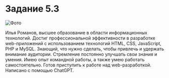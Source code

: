 # Задание 5.3 #

<image src="/images/photo_2023-02-27_13-42-04.jpg" alt="Фото">
  
Илья Романов, высшее образование в области информационных технологий. Достиг профессиональной эффективности в разработке web-приложений с использованием технологий HTML, CSS, JavaScript, PHP и MySQL. Знающий, что нужно сделать, чтобы привлечь и удержать внимание аудитории. Стремление постоянно улучшать свои знания и умения. Имею опыт командной работы, а также умею работать самостоятельно. Готов приступить к работе над web-разработкой. Написано с помощью ChatGPT.


